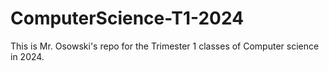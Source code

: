 # ComputerScience-T1-2024
This is Mr. Osowski's repo for the Trimester 1 classes of Computer science in 2024.



